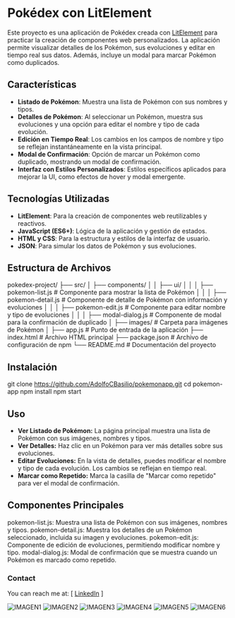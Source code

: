 # Pokédex con LitElement

Este proyecto es una aplicación de Pokédex creada con [LitElement](https://lit.dev/) para practicar la creación de componentes web personalizados. La aplicación permite visualizar detalles de los Pokémon, sus evoluciones y editar en tiempo real sus datos. Además, incluye un modal para marcar Pokémon como duplicados.

## Características

- **Listado de Pokémon**: Muestra una lista de Pokémon con sus nombres y tipos.
- **Detalles de Pokémon**: Al seleccionar un Pokémon, muestra sus evoluciones y una opción para editar el nombre y tipo de cada evolución.
- **Edición en Tiempo Real**: Los cambios en los campos de nombre y tipo se reflejan instantáneamente en la vista principal.
- **Modal de Confirmación**: Opción de marcar un Pokémon como duplicado, mostrando un modal de confirmación.
- **Interfaz con Estilos Personalizados**: Estilos específicos aplicados para mejorar la UI, como efectos de hover y modal emergente.

## Tecnologías Utilizadas

- **LitElement**: Para la creación de componentes web reutilizables y reactivos.
- **JavaScript (ES6+)**: Lógica de la aplicación y gestión de estados.
- **HTML y CSS**: Para la estructura y estilos de la interfaz de usuario.
- **JSON**: Para simular los datos de Pokémon y sus evoluciones.

## Estructura de Archivos
pokedex-project/
├── src/
│   ├── components/
│   │   ├── ui/
│   │   │   ├── pokemon-list.js         # Componente para mostrar la lista de Pokémon
│   │   │   ├── pokemon-detail.js       # Componente de detalle de Pokémon con información y evoluciones
│   │   │   ├── pokemon-edit.js         # Componente para editar nombre y tipo de evoluciones
│   │   │   ├── modal-dialog.js         # Componente de modal para la confirmación de duplicado
│   ├── images/                         # Carpeta para imágenes de Pokémon
│   ├── app.js                          # Punto de entrada de la aplicación
├── index.html                          # Archivo HTML principal
├── package.json                        # Archivo de configuración de npm
└── README.md                           # Documentación del proyecto

## Instalación
git clone https://github.com/AdolfoCBasilio/pokemonapp.git
cd pokemon-app
npm install
npm start


## Uso
- **Ver Listado de Pokémon:** La página principal muestra una lista de Pokémon con sus imágenes, nombres y tipos.
- **Ver Detalles:** Haz clic en un Pokémon para ver más detalles sobre sus evoluciones.
- **Editar Evoluciones:** En la vista de detalles, puedes modificar el nombre y tipo de cada evolución. Los cambios se reflejan en tiempo real.
- **Marcar como Repetido:** Marca la casilla de "Marcar como repetido" para ver el modal de confirmación.

## Componentes Principales
pokemon-list.js: Muestra una lista de Pokémon con sus imágenes, nombres y tipos.
pokemon-detail.js: Muestra los detalles de un Pokémon seleccionado, incluida su imagen y evoluciones.
pokemon-edit.js: Componente de edición de evoluciones, permitiendo modificar nombre y tipo.
modal-dialog.js: Modal de confirmación que se muestra cuando un Pokémon es marcado como repetido.

### Contact
You can reach me at: [ [LinkedIn](https://www.linkedin.com/in/adolfocbg/) ]

![IMAGEN1](image.png)
![IMAGEN2](image-1.png)
![IMAGEN3](image-2.png)
![IMAGEN4](image-3.png)
![IMAGEN5](image-4.png)
![IMAGEN6](image-5.png)